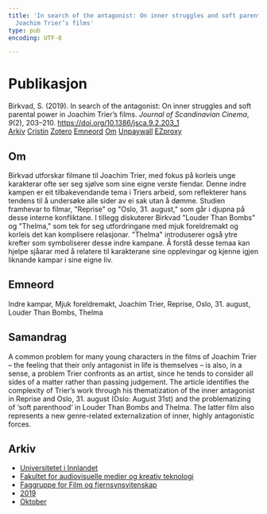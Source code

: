 ```yaml
---
title: 'In search of the antagonist: On inner struggles and soft parental power in
  Joachim Trier’s films'
type: pub
encoding: UTF-8

---
```

<h1>Publikasjon</h1>
<article id="csl-bib-container-V8BTUGZS" class="csl-bib-container">
  <div class="csl-bib-body"> <div class="csl-entry">Birkvad, S. (2019). In search of the antagonist: On inner struggles and soft parental power in Joachim Trier’s films. <i>Journal of Scandinavian Cinema</i>, <i>9</i>(2), 203–210. <a href="https://doi.org/10.1386/jsca.9.2.203_1">https://doi.org/10.1386/jsca.9.2.203_1</a></div> </div>
  <div class="csl-bib-buttons">
    <a href="#taxonomy-article-V8BTUGZS" alt="archive" class="csl-bib-button">Arkiv</a>
    <a href="https://app.cristin.no/results/show.jsf?id=1736147" alt="Cristin" class="csl-bib-button">Cristin</a>
    <a href="http://zotero.org/groups/5881554/items/V8BTUGZS" alt="Zotero" class="csl-bib-button">Zotero</a>
    <a href="#keywords-article-V8BTUGZS" alt="keywords" class="csl-bib-button">Emneord</a>
    <a href="#about-article-V8BTUGZS" alt="about_pub" class="csl-bib-button">Om</a>
    <a href="https://doi.org/10.1386/jsca.9.2.203_1" alt="Unpaywall" class="csl-bib-button">Unpaywall</a>
    <a href="https://doi.org/10.1386/jsca.9.2.203_1" alt="EZproxy" class="csl-bib-button">EZproxy</a>
  </div>
  <div id="csl-bib-meta-container-V8BTUGZS"></div>
</article>
<div id="csl-bib-meta-V8BTUGZS" class="csl-bib-meta">
  <article id="about-article-V8BTUGZS" class="about_pub-article">
    <h1>Om</h1>
    Birkvad utforskar filmane til Joachim Trier, med fokus på korleis unge karakterar ofte ser seg sjølve som sine eigne verste fiendar. Denne indre kampen er eit tilbakevendande tema i Triers arbeid, som reflekterer hans tendens til å undersøke alle sider av ei sak utan å dømme. Studien framhevar to filmar, "Reprise" og "Oslo, 31. august," som går i djupna på desse interne konfliktane. I tillegg diskuterer Birkvad "Louder Than Bombs" og "Thelma," som tek for seg utfordringane med mjuk foreldremakt og korleis det kan komplisere relasjonar. "Thelma" introduserer også ytre krefter som symboliserer desse indre kampane. Å forstå desse temaa kan hjelpe sjåarar med å relatere til karakterane sine opplevingar og kjenne igjen liknande kampar i sine eigne liv.
  </article>
  <article id="keywords-article-V8BTUGZS" class="keywords-article">
    <h1>Emneord</h1>
    Indre kampar, Mjuk foreldremakt, Joachim Trier, Reprise, Oslo, 31. august, Louder Than Bombs, Thelma
  </article>
  <article id="abstract-article-V8BTUGZS" class="abstract-article">
    <h1>Samandrag</h1>
    A common problem for many young characters in the films of Joachim Trier – the feeling that their only antagonist in life is themselves – is also, in a sense, a problem Trier confronts as an artist, since he tends to consider all sides of a matter rather than passing judgement. The article identifies the complexity of Trier’s work through his thematization of the inner antagonist in Reprise and Oslo, 31. august (Oslo: August 31st) and the problematizing of ‘soft parenthood’ in Louder Than Bombs and Thelma. The latter film also represents a new genre-related externalization of inner, highly antagonistic forces.
  </article>
  <article id="taxonomy-article-V8BTUGZS" class="taxonomy-article">
    <h1>Arkiv</h1>
    <ul>
      <li><a href="{{< params subfolder >}}nn/archive/?key=3DCRN523">Universitetet i Innlandet</a></li>
      <li><a href="{{< params subfolder >}}nn/archive/?key=8XUDF4FD">Fakultet for audiovisuelle medier og kreativ teknologi</a></li>
      <li><a href="{{< params subfolder >}}nn/archive/?key=GP9PM6PG">Faggruppe for Film og fjernsynsvitenskap</a></li>
      <li><a href="{{< params subfolder >}}nn/archive/?key=X2NM7B5Q">2019</a></li>
      <li><a href="{{< params subfolder >}}nn/archive/?key=CWHYZPDV">Oktober</a></li>
    </ul>
  </article>
</div>

